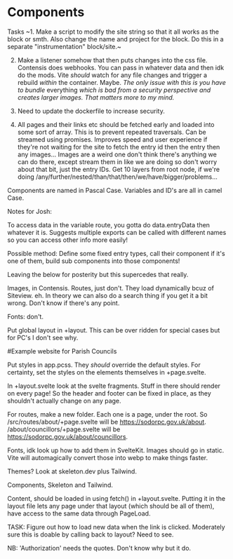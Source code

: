 # Components

Tasks
~1. Make a script to modify the site string so that it all works as the block or smth. Also change the name and project for the block. Do this in a separate "instrumentation" block/site.~

2. Make a listener somehow that then puts changes into the css file. Contensis does webhooks. You can pass in whatever data and then idk do the mods. Vite _should_ watch for any file changes and trigger a rebuild _within_ the container. Maybe. _The only issue with this is you have to bundle_ everything _which is bad from a security perspective and creates larger images. That matters more to my mind._
   
4. Need to update the dockerfile to increase security.
   
6. All pages and their links etc should be fetched early and loaded into some sort of array. This is to prevent repeated traversals. Can be streamed using promises. Improves speed and user experience if they're not waiting for the site to fetch the entry id then the entry then any images... Images are a weird one don't think there's anything we can do there, except stream them in like we are doing so don't worry about that bit, just the entry IDs. Get 10 layers from root node, if we're doing /any/further/nested/than/that/then/we/have/bigger/problems...



Components are named in Pascal Case. Variables and ID's are all in camel Case.

Notes for Josh:

To access data in the variable route, you gotta do data.entryData then whatever it is. Suggests multiple exports can be called with different names so you can access other info more easily!

Possible method: Define some fixed entry types, call their component if it's one of them, build sub components into those components!

Leaving the below for posterity but this supercedes that really.

Images, in Contensis.
Routes, just don't. They load dynamically bcuz of Siteview. eh. In theory we can also do a search thing if you get it a bit wrong. Don't know if there's any point.

Fonts: don't.

Put global layout in +layout. This can be over ridden for special cases but for PC's I don't see why.


#Example website for Parish Councils

Put styles in app.pcss. They *should* override the default styles. For certainty, set the styles on the elements themselves in +page.svelte.

In +layout.svelte look at the svelte fragments. Stuff in there should render on every page! So the header and footer can be fixed in place, as they shouldn't actually change on any page.

For routes, make a new folder. Each one is a page, under the root. So /src/routes/about/+page.svelte will be https://sodorpc.gov.uk/about. /about/councillors/+page.svelte will be https://sodorpc.gov.uk/about/councillors. 

Fonts, idk look up how to add them in SvelteKit. Images should go in static. Vite will automagically convert those into webp to make things faster.

Themes? Look at skeleton.dev plus Tailwind.

Components, Skeleton and Tailwind.

Content, should be loaded in using fetch() in +layout.svelte. Putting it in the layout file lets any page under that layout (which should be all of them), have access to the same data through PageLoad. 

TASK: Figure out how to load new data when the link is clicked. Moderately sure this is doable by calling back to layout? Need to see.

NB: 'Authorization' needs the quotes. Don't know why but it do. 

